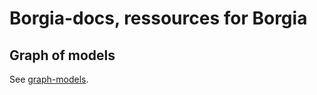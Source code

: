 # Borgia-docs, ressources for Borgia

## Graph of models

See [graph-models](graph-models/README.md).
